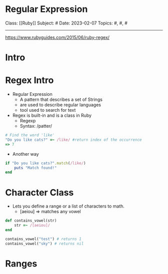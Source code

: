 # Regular Expression
Class: [[Ruby]]
Subject: #
Date: 2023-02-07
Topics: #, #, # 

---
https://www.rubyguides.com/2015/06/ruby-regex/

# Intro 

# Regex Intro

- Regular Expression
	- A pattern that describes a set of Strings
	- are used to describe regular languages
	- tool used to search for text
- Regex is built-in and is a class in Ruby
	- Regexp
	- Syntax: /patter/
```ruby
# Find the word 'like'
"Do you like cats?" =~ /like/ #return index of the occurrence
=> 7
```
- Another way
```ruby
if "Do you like cats?".match(/like/)
	puts "Match found!"
end
```

# Character Class
- Lets  you define a range or a list of characters to math.
	- [aeiou] => matches any vowel
```ruby
def contains_vowel(str)
	str =~ /[aeiou]/
end

contains_vowel("test") # returns 1
contains_vowel("sky") # returns nil
```




# Ranges


